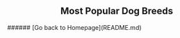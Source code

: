 <div align="center">
  <h2>Most Popular Dog Breeds</h2>
</div>
###### [Go back to Homepage](README.md)
